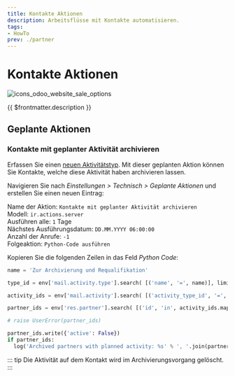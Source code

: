 ```yaml
---
title: Kontakte Aktionen
description: Arbeitsflüsse mit Kontakte automatisieren.
tags:
- HowTo
prev: ./partner
---
```

# Kontakte Aktionen
![icons_odoo_website_sale_options](assets/icons_odoo_website_sale_options.png)

{{ $frontmatter.description }}

## Geplante Aktionen

### Kontakte mit geplanter Aktivität archivieren

Erfassen Sie einen [neuen Aktivitätstyp](Discuss%20Activities.md#Neuer%20Aktivitätstyp%20erfassen). Mit dieser geplanten Aktion können Sie Kontakte, welche diese Aktivität haben archivieren lassen.

Navigieren Sie nach *Einstellungen > Technisch > Geplante Aktionen* und erstellen Sie einen neuen Eintrag:

Name der Aktion: `Kontakte mit geplanter Aktivität archivieren`\
Modell: `ir.actions.server`\
Ausführen alle: `1` Tage\
Nächstes Ausführungsdatum: `DD.MM.YYYY 06:00:00`\
Anzahl der Anrufe: `-1`\
Folgeaktion: `Python-Code ausführen`

Kopieren Sie die folgenden Zeilen in das Feld *Python Code*:

```python
name = 'Zur Archivierung und Requalifikation'

type_id = env['mail.activity.type'].search( [('name', '=', name)], limit=1)

activity_ids = env['mail.activity'].search( [('activity_type_id', '=', type_id.id), ('date_deadline', '<=', datetime.date.today())] )

partner_ids = env['res.partner'].search( [('id', 'in', activity_ids.mapped('res_id'))] )

# raise UserError(partner_ids)

partner_ids.write({'active': False})
if partner_ids:
  log('Archived partners with planned activity: %s' % ', '.join(partner_ids.mapped('display_name')))
```

::: tip
Die Aktivität auf dem Kontakt wird im Archivierungsvorgang gelöscht.
:::